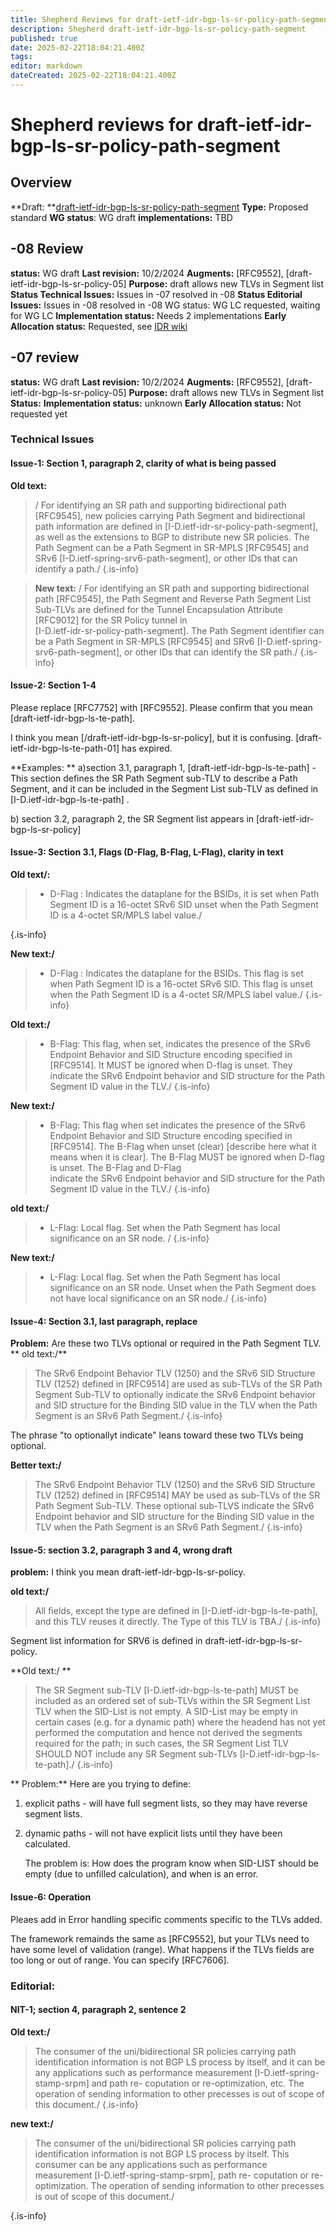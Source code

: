 ```yaml
---
title: Shepherd Reviews for draft-ietf-idr-bgp-ls-sr-policy-path-segment
description: Shepherd draft-ietf-idr-bgp-ls-sr-policy-path-segment
published: true
date: 2025-02-22T18:04:21.400Z
tags: 
editor: markdown
dateCreated: 2025-02-22T18:04:21.400Z
---
```


# Shepherd reviews for draft-ietf-idr-bgp-ls-sr-policy-path-segment


## Overview 
**Draft: **[draft-ietf-idr-bgp-ls-sr-policy-path-segment](https://datatracker.ietf.org/doc/draft-ietf-idr-bgp-ls-sr-policy-path-segment/)
**Type:** Proposed standard 
**WG status**: WG draft 
**implementations:** TBD

## -08 Review
**status:** WG draft
**Last revision:** 10/2/2024 
**Augments:** [RFC9552], [draft-ietf-idr-bgp-ls-sr-policy-05]
**Purpose:** draft allows new TLVs in Segment list 
**Status Technical Issues:** Issues in -07 resolved in -08 
**Status Editorial Issues:** Issues in -08 resolved in -08 
WG status: WG LC requested, waiting for WG LC 
**Implementation status:** Needs 2 implementations 
**Early Allocation status:** Requested, see [IDR wiki](/group/idr/Early-Allocation-Status)


## -07 review 
**status:** WG draft
**Last revision:** 10/2/2024 
**Augments:** [RFC9552], [draft-ietf-idr-bgp-ls-sr-policy-05]
**Purpose:** draft allows new TLVs in Segment list 
**Status:** 
**Implementation status:** unknown 
**Early Allocation status:** Not requested yet 

### Technical Issues 

#### Issue-1: Section 1, paragraph 2, clarity of what is being passed 

**Old text:**
>    / For identifying an SR path and supporting
>    bidirectional path [RFC9545], new policies carrying Path Segment and
>    bidirectional path information are defined in
>    [I-D.ietf-idr-sr-policy-path-segment], as well as the extensions to
>    BGP to distribute new SR policies. 
>    The Path Segment can be a Path
>    Segment in SR-MPLS [RFC9545] and SRv6
>    [I-D.ietf-spring-srv6-path-segment], or other IDs that can identify a
>    path./ 
{.is-info}

   
   
> **New text:**
>    / For identifying an SR path and supporting
>    bidirectional path [RFC9545], the Path Segment 
>    and Reverse Path Segment List Sub-TLVs 
>    are defined for the Tunnel Encapsulation Attribute [RFC9012] 
>    for the SR Policy tunnel in  
>    [I-D.ietf-idr-sr-policy-path-segment].
>    The Path Segment identifier can be a Path
>    Segment in SR-MPLS [RFC9545] and SRv6
>    [I-D.ietf-spring-srv6-path-segment], or other 
>    IDs that can identify the SR path./
{.is-info}

 
#### Issue-2: Section 1-4 

Please replace [RFC7752] with [RFC9552]. 
Please confirm that you mean [draft-ietf-idr-bgp-ls-te-path]. 

I think you mean [/draft-ietf-idr-bgp-ls-sr-policy], but it is confusing. 
[draft-ietf-idr-bgp-ls-te-path-01] has expired.  

**Examples: **
a)section 3.1, paragraph 1, [draft-ietf-idr-bgp-ls-te-path] -
  This section defines the SR Path Segment sub-TLV to describe a Path
   Segment, and it can be included in the Segment List sub-TLV as
   defined in [I-D.ietf-idr-bgp-ls-te-path] .

b) section 3.2, paragraph 2, the SR Segment list appears in 
[draft-ietf-idr-bgp-ls-sr-policy]


#### Issue-3: Section 3.1, Flags (D-Flag, B-Flag, L-Flag), clarity in text 

**Old text/:**
>  -  D-Flag : Indicates the dataplane for the BSIDs, it is set when
>     Path Segment ID is a 16-octet SRv6 SID unset when the Path
>     Segment ID is a 4-octet SR/MPLS label value./
> 
{.is-info}

**New text:/**
>  -  D-Flag : Indicates the dataplane for the BSIDs. This flag is set when
>     Path Segment ID is a 16-octet SRv6 SID. This flag is unset when the Path
>     Segment ID is a 4-octet SR/MPLS label value./
{.is-info}


**Old text:/**
>  -  B-Flag: This flag, when set, indicates the presence of the SRv6
>     Endpoint Behavior and SID Structure encoding specified in
>     [RFC9514].  It MUST be ignored when D-flag is unset.  They
>     indicate the SRv6 Endpoint behavior and SID structure for the
>     Path Segment ID value in the TLV./
{.is-info}

**New text:/**
>  -  B-Flag: This flag when set indicates the presence of the SRv6
>     Endpoint Behavior and SID Structure encoding specified in
>     [RFC9514].  The B-Flag when unset (clear) [describe here what it means when it is clear]. 
> 	The B-Flag MUST be ignored when D-flag is unset. The B-Flag and D-Flag  
>     indicate the SRv6 Endpoint behavior and SID structure for the
>     Path Segment ID value in the TLV./
{.is-info}

**old text:/**
>  -  L-Flag: Local flag.  Set when the Path Segment has local
>     significance on an SR node. /
{.is-info}

**New text:/**
>  -  L-Flag: Local flag.  Set when the Path Segment has local
>     significance on an SR node.  Unset when the Path Segment does not have local 
>     significance on an SR node./ 
{.is-info}


#### Issue-4: Section 3.1, last paragraph, replace  

**Problem:** Are these two TLVs optional or required in the Path Segment TLV. 
**
old text:/**
>    The SRv6 Endpoint Behavior TLV (1250) and the SRv6 SID Structure TLV
>    (1252) defined in [RFC9514] are used as sub-TLVs of the SR Path
>    Segment Sub-TLV to optionally indicate the SRv6 Endpoint behavior and
>    SID structure for the Binding SID value in the TLV when the Path
>    Segment is an SRv6 Path Segment./
{.is-info}

   
The phrase "to optionallyt indicate" leans toward these two TLVs being optional. 

**Better text:/**
>    The SRv6 Endpoint Behavior TLV (1250) and the SRv6 SID Structure TLV
>    (1252) defined in [RFC9514] MAY be used as sub-TLVs of the SR Path
>    Segment Sub-TLV. These optional sub-TLVS indicate the SRv6 Endpoint behavior and
>    SID structure for the Binding SID value in the TLV when the Path
>    Segment is an SRv6 Path Segment./
{.is-info}



#### Issue-5: section 3.2, paragraph 3 and 4, wrong draft 

**problem:** I think you mean draft-ietf-idr-bgp-ls-sr-policy.  

**old text:/**
>    All fields, except the type are defined in
>    [I-D.ietf-idr-bgp-ls-te-path], and this TLV reuses it directly.  The
>    Type of this TLV is TBA./
{.is-info}

   
 Segment list information for SRV6 is defined in draft-ietf-idr-bgp-ls-sr-policy. 

**Old text:/ **
>    The SR Segment sub-TLV [I-D.ietf-idr-bgp-ls-te-path] MUST be included
>    as an ordered set of sub-TLVs within the SR Segment List TLV when the
>    SID-List is not empty.  A SID-List may be empty in certain cases
>    (e.g. for a dynamic path) where the headend has not yet performed the
>    computation and hence not derived the segments required for the path;
>    in such cases, the SR Segment List TLV SHOULD NOT include any SR
>    Segment sub-TLVs [I-D.ietf-idr-bgp-ls-te-path]./
{.is-info}

  
** Problem:** Here are you trying to define: 
 1) explicit paths - will have full segment lists, so they may have reverse segment lists. 
 2) dynamic paths - will not have explicit lists until they have been calculated.
    
	The problem is: How does the program know when SID-LIST should be 
	empty (due to unfilled calculation), and when is an error.
	
#### Issue-6: Operation

Pleaes add in Error handling specific comments specific to the TLVs added. 

The framework remainds the same as [RFC9552], but your TLVs need to 
have some level of validation (range).  What happens if the TLVs fields are 
too long or out of range.  You can specify [RFC7606]. 

### Editorial:

#### NIT-1; section 4, paragraph 2, sentence 2 
**Old text:/**
>    The consumer of the uni/bidirectional SR policies carrying 
>    path identification information is not BGP LS process by itself,
>    and it can be any applications such as
>    performance measurement [I-D.ietf-spring-stamp-srpm] and path re-
>    coputation or re-optimization, etc.  The operation of sending
>    information to other precesses is out of scope of this document./
{.is-info}


**new text:/**
>    The consumer of the uni/bidirectional SR policies carrying 
>    path identification information is not BGP LS process by itself.
>    This consumer can be any applications such as
>    performance measurement [I-D.ietf-spring-stamp-srpm], path re-
>    coputation or re-optimization.  The operation of sending
>    information to other precesses is out of scope of this document./
>    
{.is-info}

  